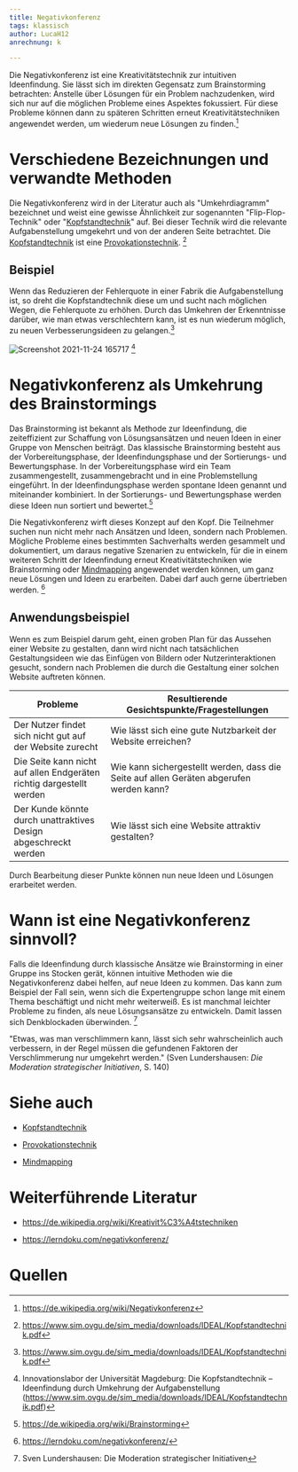 ```yaml
---
title: Negativkonferenz
tags: klassisch
author: LucaH12
anrechnung: k 

---
```


Die Negativkonferenz ist eine Kreativitätstechnik zur intuitiven Ideenfindung. 
Sie lässt sich im direkten Gegensatz zum Brainstorming betrachten: 
Anstelle über Lösungen für ein Problem nachzudenken, wird sich nur auf die möglichen Probleme eines Aspektes fokussiert. 
Für diese Probleme können dann zu späteren Schritten erneut Kreativitätstechniken angewendet werden, um wiederum neue Lösungen zu finden.[^1]

# Verschiedene Bezeichnungen und verwandte Methoden

Die Negativkonferenz wird in der Literatur auch als "Umkehrdiagramm" bezeichnet und weist eine gewisse Ähnlichkeit zur sogenannten "Flip-Flop-Technik" oder
"[Kopfstandtechnik](Kopfstandtechnik.md)" auf. Bei dieser Technik wird die relevante Aufgabenstellung umgekehrt und von der anderen Seite betrachtet. Die [Kopfstandtechnik](Kopfstandtechnik.md) ist eine [Provokationstechnik](Provokationstechnik.md). [^2]

## Beispiel

Wenn das Reduzieren der Fehlerquote in einer Fabrik die Aufgabenstellung ist, so dreht die Kopfstandtechnik diese um und sucht nach möglichen Wegen, die Fehlerquote zu erhöhen. 
Durch das Umkehren der Erkenntnisse darüber, wie man etwas verschlechtern kann, ist es nun wiederum möglich, zu neuen Verbesserungsideen
zu gelangen.[^2]

![Screenshot 2021-11-24 165717](https://user-images.githubusercontent.com/92982358/143272932-b3719172-c038-4ccc-a915-b91854ad5e0a.png) [^3]

# Negativkonferenz als Umkehrung des Brainstormings

Das Brainstorming ist bekannt als Methode zur Ideenfindung, die zeiteffizient zur Schaffung von Lösungsansätzen und neuen Ideen in einer Gruppe von Menschen
beiträgt. Das klassische Brainstorming besteht aus der Vorbereitungsphase, der Ideenfindungsphase und der Sortierungs- und Bewertungsphase. In der Vorbereitungsphase wird ein Team zusammengestellt, zusammengebracht und in eine Problemstellung eingeführt. In der Ideenfindungsphase werden spontane Ideen genannt und miteinander kombiniert. In der Sortierungs- und Bewertungsphase werden diese Ideen nun sortiert und bewertet.[^4]

Die Negativkonferenz wirft dieses Konzept auf den Kopf. Die Teilnehmer suchen nun nicht mehr nach Ansätzen und Ideen, sondern nach Problemen.
Mögliche Probleme eines bestimmten Sachverhalts werden gesammelt und dokumentiert, um daraus negative Szenarien zu entwickeln, für die in einem weiteren Schritt der
Ideenfindung erneut Kreativitätstechniken wie Brainstorming oder [Mindmapping](Mindmapping.md) angewendet werden können, um ganz neue Lösungen und Ideen zu erarbeiten.
Dabei darf auch gerne übertrieben werden. [^5]

## Anwendungsbeispiel

Wenn es zum Beispiel darum geht, einen groben Plan für das Aussehen einer Website zu gestalten, dann wird nicht nach tatsächlichen Gestaltungsideen wie das Einfügen
von Bildern oder Nutzerinteraktionen gesucht, sondern nach Problemen die durch die Gestaltung einer solchen Website auftreten können. 

|    Probleme   |Resultierende Gesichtspunkte/Fragestellungen|
| ------------- | ------------- |
| Der Nutzer findet sich nicht gut auf der Website zurecht  |Wie lässt sich eine gute Nutzbarkeit der Website erreichen? |
| Die Seite kann nicht auf allen Endgeräten richtig dargestellt werden  |Wie kann sichergestellt werden, dass die Seite auf allen Geräten abgerufen werden kann?|
|Der Kunde könnte durch unattraktives Design abgeschreckt werden|Wie lässt sich eine Website attraktiv gestalten?|

Durch Bearbeitung dieser Punkte können nun neue Ideen und Lösungen erarbeitet werden.

# Wann ist eine Negativkonferenz sinnvoll?

Falls die Ideenfindung durch klassische Ansätze wie Brainstorming in einer Gruppe ins Stocken gerät, können intuitive Methoden wie die Negativkonferenz dabei helfen,
auf neue Ideen zu kommen. 
Das kann zum Beispiel der Fall sein, wenn sich die Expertengruppe schon lange mit einem Thema beschäftigt und nicht mehr weiterweiß. Es ist manchmal leichter
Probleme zu finden, als neue Lösungsansätze zu entwickeln. Damit lassen sich Denkblockaden überwinden. [^6]

"Etwas, was man verschlimmern kann, lässt sich sehr wahrscheinlich auch verbessern, in der Regel müssen die gefundenen Faktoren der Verschlimmerung nur umgekehrt
werden." (Sven Lundershausen: *Die Moderation strategischer Initiativen*, S. 140)

# Siehe auch

* [Kopfstandtechnik](Kopfstandtechnik.md)

* [Provokationstechnik](Provokationstechnik.md)

* [Mindmapping](Mindmapping.md)

# Weiterführende Literatur

* https://de.wikipedia.org/wiki/Kreativit%C3%A4tstechniken

* https://lerndoku.com/negativkonferenz/

# Quellen

[^1]: https://de.wikipedia.org/wiki/Negativkonferenz
[^2]: https://www.sim.ovgu.de/sim_media/downloads/IDEAL/Kopfstandtechnik.pdf
[^3]: Innovationslabor der Universität Magdeburg: Die Kopfstandtechnik – Ideenfindung durch Umkehrung der Aufgabenstellung (https://www.sim.ovgu.de/sim_media/downloads/IDEAL/Kopfstandtechnik.pdf)
[^4]: https://de.wikipedia.org/wiki/Brainstorming
[^5]: https://lerndoku.com/negativkonferenz/
[^6]: Sven Lundershausen: Die Moderation strategischer Initiativen

